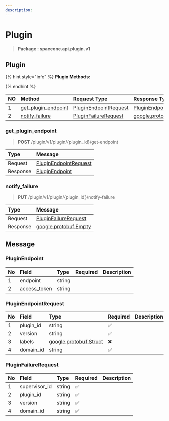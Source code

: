 ```yaml
---
description:  
---
```

# Plugin

>  **Package : spaceone.api.plugin.v1**

## Plugin

{% hint style="info" %}
**Plugin Methods:**

{%  endhint %}


| NO |  Method | Request Type | Response Type | Description |
| :--- | :--- | :--- | :--- | :--- |
| 1 | [get_plugin_endpoint](Plugin.md#get_plugin_endpoint)| [PluginEndpointRequest](Plugin.md#pluginendpointrequest) | [PluginEndpoint](Plugin.md#pluginendpoint) |  |
| 2 | [notify_failure](Plugin.md#notify_failure)| [PluginFailureRequest](Plugin.md#pluginfailurerequest) |[google.protobuf.Empty](https://github.com/protocolbuffers/protobuf/blob/master/src/google/protobuf/empty.proto)|  |

### get_plugin_endpoint
> **POST** /plugin/v1/plugin/{plugin_id}/get-endpoint
>



| Type | Message |
| :--- | :--- |
| Request | [PluginEndpointRequest](Plugin.md#pluginendpointrequest) |
| Response |  [PluginEndpoint](Plugin.md#pluginendpoint)  |



### notify_failure
> **PUT** /plugin/v1/plugin/{plugin_id}/notify-failure
>



| Type | Message |
| :--- | :--- |
| Request | [PluginFailureRequest](Plugin.md#pluginfailurerequest) |
| Response | [google.protobuf.Empty](https://github.com/protocolbuffers/protobuf/blob/master/src/google/protobuf/empty.proto) |





## Message

### PluginEndpoint
| No | Field | Type | Required | Description |
| :--- | :--- | :--- | :--- | :--- |
| 1 | endpoint |string | ||
| 2 | access_token |string | ||

### PluginEndpointRequest
| No | Field | Type | Required | Description |
| :--- | :--- | :--- | :--- | :--- |
| 1 | plugin_id |string |✅ ||
| 2 | version |string |✅ ||
| 3 | labels |[google.protobuf.Struct](https://github.com/protocolbuffers/protobuf/blob/master/src/google/protobuf/struct.proto) |❌ ||
| 4 | domain_id |string |✅ ||

### PluginFailureRequest
| No | Field | Type | Required | Description |
| :--- | :--- | :--- | :--- | :--- |
| 1 | supervisor_id |string |✅ ||
| 2 | plugin_id |string |✅ ||
| 3 | version |string |✅ ||
| 4 | domain_id |string |✅ ||

